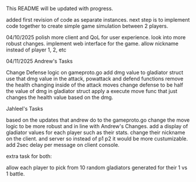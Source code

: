 This README will be updated with progress.

added first revision of code as separate instances. next step is to implement code together to create simple game simulation between 2 players.

04/10/2025
polish more client and QoL for user experience. look into more robust changes.
implement web interface for the game.
allow nickname instead of player 1, 2, etc

04/11/2025
Andrew's Tasks

Change Defense logic on gameproto.go
add dmg value to gladiator struct
use that dmg value in the attack, powattack and defend functions
remove the health changing inside of the attack moves
change defense to be half the value of dmg in gladiator struct
apply a execute move func that just changes the health value based on the dmg.


Jahleel's Tasks

based on the updates that andrew do to the gameproto.go
change the move logic to be more robust and in line with Andrew's Changes.
add a display of gladiator values for each player such as their stats.
change their nickname on the client. and server so instead of p1 p2 it would be more custumizable.
add 2sec delay per message on client console.

extra task for both:

allow each player to pick from 10 random gladiators generated for their 1 vs 1 battle.
